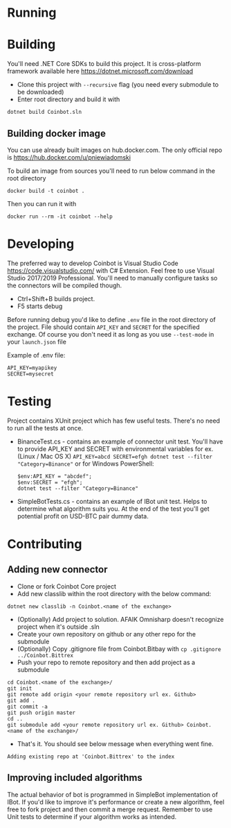 # Running



# Building

You'll need .NET Core SDKs to build this project. It is cross-platform framework available here https://dotnet.microsoft.com/download

* Clone this project with `--recursive` flag (you need every submodule to be downloaded)
* Enter root directory and build it with

`dotnet build Coinbot.sln`

## Building docker image

You can use already built images on hub.docker.com. The only official repo is https://hub.docker.com/u/pniewiadomski

To build an image from sources you'll need to run below command in the root directory

`docker build -t coinbot .`

Then you can run it with 

`docker run --rm -it coinbot --help`

# Developing

The preferred way to develop Coinbot is Visual Studio Code https://code.visualstudio.com/ with C# Extension. Feel free to use Visual Studio 2017/2019 Professional. You'll need to manually configure tasks so the connectors will be compiled though.

* Ctrl+Shift+B builds project.
* F5 starts debug

Before running debug you'd like to define `.env` file in the root directory of the project. File should contain `API_KEY` and `SECRET` for the specified exchange. Of course you don't need it as long as you use `--test-mode` in your `launch.json` file

Example of .env file:

```
API_KEY=myapikey
SECRET=mysecret
```

# Testing

Project contains XUnit project which has few useful tests. There's no need to run all the tests at once.

* BinanceTest.cs - contains an example of connector unit test. You'll have to provide API_KEY and SECRET with environmental variables for ex. (Linux / Mac OS X) `API_KEY=abcd SECRET=efgh dotnet test --filter "Category=Binance"` or for Windows PowerShell:

    ```
    $env:API_KEY = "abcdef";
    $env:SECRET = "efgh";
    dotnet test --filter "Category=Binance"
    ```
* SimpleBotTests.cs - contains an example of IBot unit test. Helps to determine what algorithm suits you. At the end of the test you'll get potential profit on USD-BTC pair dummy data.

# Contributing

## Adding new connector

* Clone or fork Coinbot Core project
* Add new classlib within the root directory with the below command:

`dotnet new classlib -n Coinbot.<name of the exchange>`
* (Optionally) Add project to solution. AFAIK Omnisharp doesn't recognize project when it's outside .sln
* Create your own repository on github or any other repo for the submodule
* (Optionally) Copy .gitignore file from Coinbot.Bitbay with `cp .gitignore ../Coinbot.Bittrex`
* Push your repo to remote repository and then add project as a submodule
```
cd Coinbot.<name of the exchange>/
git init
git remote add origin <your remote repository url ex. Github>
git add .
git commit -a
git push origin master
cd ..
git submodule add <your remote repository url ex. Github> Coinbot.<name of the exchange>/
```
* That's it. You should see below message when everything went fine.

`Adding existing repo at 'Coinbot.Bittrex' to the index`

## Improving included algorithms

The actual behavior of bot is programmed in SimpleBot implementation of IBot. If you'd like to improve it's performance or create a new algorithm, feel free to fork project and then commit a merge request. Remember to use Unit tests to determine if your algorithm works as intended.